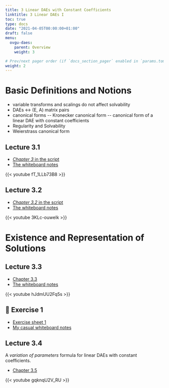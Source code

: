 ```yaml
---
title: 3 Linear DAEs with Constant Coefficients
linktitle: 3 Linear DAEs I
toc: true
type: docs
date: "2021-04-05T00:00:00+01:00"
draft: false
menu:
  ovgu-daes:
    parent: Overview
    weight: 3

# Prev/next pager order (if `docs_section_pager` enabled in `params.toml`)
weight: 2
---
```


# Basic Definitions and Notions

 * variable transforms and scalings do not affect solvability 
 * DAEs <-> (E, A) matrix pairs 
 * canonical forms -- Kronecker canonical form -- canonical form of a linear DAE with constant coefficients 
 * Regularity and Solvability
 * Weierstrass canonical form

## Lecture 3.1

 * [*Chapter 3* in the script](https://www.janheiland.de/script-daes/linear-daes-with-constant-coefficients.html)
 * [The whiteboard notes](../files/lecture-31.jpg)

{{< youtube fT_1LLb73B8 >}}

## Lecture 3.2

 * [*Chapter 3.2* in the script](https://www.janheiland.de/script-daes/linear-daes-with-constant-coefficients.html#regularity-and-solvability)
 * [The whiteboard notes](../files/lecture-32.jpg)

{{< youtube 3KLc-ouweIk >}}

# Existence and Representation of Solutions

## Lecture 3.3

 * [Chapter 3.3](https://www.janheiland.de/script-daes/linear-daes-with-constant-coefficients.html#solution-to-the-n-dae-regularity-and-index-of-a-matrix-pair)
 * [The whiteboard notes](../files/lecture-33.jpg)

{{< youtube hJdmUU2Fq5s >}}

## :ledger: Exercise 1

 * [Exercise sheet 1](files/ueb01.pdf)
 * [My casual whiteboard notes](files/ndae-ueb01.jpg)

## Lecture 3.4

A *variation of parameters* formula for linear DAEs with constant coefficients.

 * [Chapter 3.5](https://www.janheiland.de/script-daes/linear-daes-with-constant-coefficients.html#a-variation-of-constant-formula)

{{< youtube gqknqU2V_RU >}}
